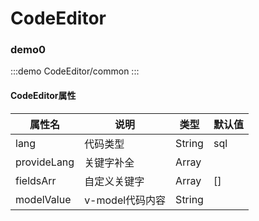 
# CodeEditor


### demo0
:::demo 
CodeEditor/common
:::

#### CodeEditor属性
| 属性名              | 说明                                                             | 类型                                                                            | 默认值 |
| ----------------- | ----------------------------------------------------------------------- | ------------------------------------------------------------------------------- | ------- |
| lang              |  代码类型                                                             | String                                          | sql       |
| provideLang              |  关键字补全                                                             | Array                                          |        |
| fieldsArr              |  自定义关键字                                                             | Array                                          | []       |
| modelValue              |  v-model代码内容                                                             | String                                          |        |
